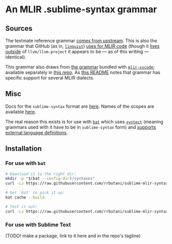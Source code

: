 # An MLIR .sublime-syntax grammar

## Sources
The textmate reference grammar [comes from upstream](https://github.com/llvm/llvm-project/tree/b9fa45864dea7073dbc1e39649d72b1ddadd0217/mlir/utils/textmate). This is also the grammar that GitHub (as in, [`linguist`](https://github.com/github/linguist)) [uses for MLIR code](https://github.com/github/linguist/pull/4610) (though it [lives outside](https://github.com/jpienaar/mlir-grammar) of `llvm/llvm-project` it appears to be — as of this writing — identical).

This grammar also draws from [the grammar](https://github.com/mlir-visualizer/mlir-vscode/blob/master/syntaxes/mlir.json) bundled with [`mlir-vscode`](https://github.com/mlir-visualizer/mlir-vscode); available separately in [this repo](https://github.com/mlir-visualizer/mlir-grammar). As [this README](https://github.com/mlir-visualizer/mlir-vscode#features) notes that grammar has specific support for several MLIR dialects.

## Misc
Docs for the `sublime-syntax` format are [here](http://www.sublimetext.com/docs/3/syntax.html).
Names of the scopes are available [here](https://www.sublimetext.com/docs/3/scope_naming.html).

The real reason this exists is for use with [`bat`](https://github.com/sharkdp/bat) which uses [`syntect`](https://github.com/trishume/syntect/) (meaning grammars used with it have to be in `sublime-syntax` form) and [supports external language definitions](https://github.com/sharkdp/bat#adding-new-syntaxes--language-definitions).

## Installation

### For use with `bat`

```bash
# Download it to the right dir:
mkdir -p "$(bat --config-dir)/syntaxes"
curl -Ls https://raw.githubusercontent.com/rrbutani/sublime-mlir-syntax/main/mlir.sublime-syntax > "$(bat --config-dir)/syntaxes/mlir.sublime-syntax"

# Get `bat` to pick it up:
bat cache --build

# Test it out:
curl -Ls https://raw.githubusercontent.com/rrbutani/sublime-mlir-syntax/main/sample.mlir | bat -lmlir
```

### For use with Sublime Text

(TODO! make a package, link to it here and in the repo's tagline)
